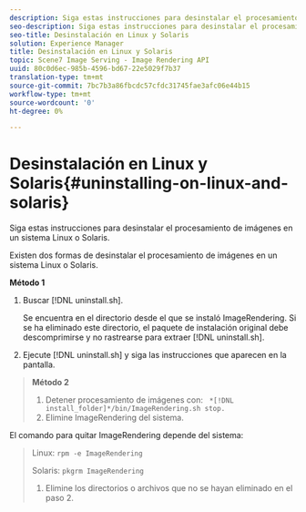 ```yaml
---
description: Siga estas instrucciones para desinstalar el procesamiento de imágenes en un sistema Linux o Solaris.
seo-description: Siga estas instrucciones para desinstalar el procesamiento de imágenes en un sistema Linux o Solaris.
seo-title: Desinstalación en Linux y Solaris
solution: Experience Manager
title: Desinstalación en Linux y Solaris
topic: Scene7 Image Serving - Image Rendering API
uuid: 80c0d6ec-985b-4596-bd67-22e5029f7b37
translation-type: tm+mt
source-git-commit: 7bc7b3a86fbcdc57cfdc31745fae3afc06e44b15
workflow-type: tm+mt
source-wordcount: '0'
ht-degree: 0%

---
```



# Desinstalación en Linux y Solaris{#uninstalling-on-linux-and-solaris}

Siga estas instrucciones para desinstalar el procesamiento de imágenes en un sistema Linux o Solaris.

Existen dos formas de desinstalar el procesamiento de imágenes en un sistema Linux o Solaris.

**Método 1**

1. Buscar [!DNL uninstall.sh].

   Se encuentra en el directorio desde el que se instaló ImageRendering. Si se ha eliminado este directorio, el paquete de instalación original debe descomprimirse y no rastrearse para extraer [!DNL uninstall.sh].
1. Ejecute [!DNL uninstall.sh] y siga las instrucciones que aparecen en la pantalla.

>**Método 2**
>
>1. Detener procesamiento de imágenes con: ` *[!DNL install_folder]*/bin/ImageRendering.sh stop.`
>1. Elimine ImageRendering del sistema.

>
>   
El comando para quitar ImageRendering depende del sistema:
>
>   Linux: `rpm -e ImageRendering`
>
>   Solaris: `pkgrm ImageRendering`
>
>1. Elimine los directorios o archivos que no se hayan eliminado en el paso 2.

>



